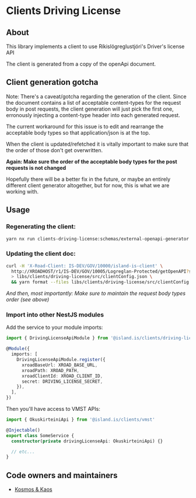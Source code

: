# Clients Driving License

## About

This library implements a client to use Ríkislögreglustjóri's Driver's license API

The client is generated from a copy of the openApi document.

## Client generation gotcha

Note: There's a caveat/gotcha regarding the generation of the client. Since the document contains a list of acceptable content-types for the request body in
post requests, the client generation will just pick the first one, erronously
injecting a content-type header into each generated request.

The current workaround for this issue is to edit and rearrange the acceptable
body types so that application/json is at the top.

When the client is updated/refetched it is vitally important to make sure that
the order of those don't get overwritten.

**Again: Make sure the order of the acceptable body types for the post requests is not changed**

Hopefully there will be a better fix in the future, or maybe an entirely different
client generator altogether, but for now, this is what we are working with.

## Usage

### Regenerating the client:

```sh
yarn nx run clients-driving-license:schemas/external-openapi-generator
```

### Updating the client doc:

```sh
curl -H 'X-Road-Client: IS-DEV/GOV/10000/island-is-client' \
  http://XROADHOST/r1/IS-DEV/GOV/10005/Logreglan-Protected/getOpenAPI?serviceCode=RafraentOkuskirteini-v1 \
  > libs/clients/driving-license/src/clientConfig.json \
  && yarn format --files libs/clients/driving-license/src/clientConfig.json
```

_And then, most importantly: Make sure to maintain the request body types order (see above)_

### Import into other NestJS modules

Add the service to your module imports:

```typescript
import { DrivingLicenseApiModule } from '@island.is/clients/driving-license'

@Module({
  imports: [
    DrivingLicenseApiModule.register({
      xroadBaseUrl: XROAD_BASE_URL,
      xroadPath: XROAD_PATH,
      xroadClientId: XROAD_CLIENT_ID,
      secret: DRIVING_LICENSE_SECRET,
    }),
  ],
})
```

Then you'll have access to VMST APIs:

```typescript
import { OkuskirteiniApi } from '@island.is/clients/vmst'

@Injectable()
export class SomeService {
  constructor(private drivingLicenseApi: OkuskirteiniApi) {}

  // etc...
}
```

## Code owners and maintainers

- [Kosmos & Kaos](https://github.com/orgs/island-is/teams/kosmos-og-kaos/members)

